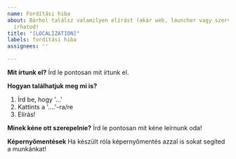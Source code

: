 ```yaml
---
name: Fordítási hiba
about: Bárhol találsz valamilyen elírást (akár web, launcher vagy szerver) azt ide
  írhatod!
title: "[LOCALIZATION]"
labels: fordítási hiba
assignees: ''

---
```


**Mit írtunk el?**
Írd le pontosan mit írtunk el.

**Hogyan találhatjuk meg mi is?**
1. Írd be, hogy '...'
2. Kattints a '....'-ra/re
3. Elírás!

**Minek kéne ott szerepelnie?**
Írd le pontosan mit kéne leírnunk oda!

**Képernyőmentések**
Ha készült róla képernyőmentés azzal is sokat segíted a munkánkat!
